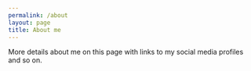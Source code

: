 ```yaml
---
permalink: /about
layout: page
title: About me
---
```


More details about me on this page with links to my social media profiles and so on.